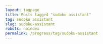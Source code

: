 ```yaml
---
layout: tagpage
title: Posts tagged "sudoku assistant"
tag: sudoku assistant
slug: sudoku-assistant
robots: noindex
permalink: /progress/tag/sudoku-assistant
---
```


